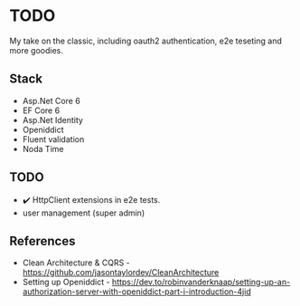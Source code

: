 # TODO
My take on the classic, including oauth2 authentication, e2e teseting and more goodies.

## Stack
- Asp.Net Core 6
- EF Core 6
- Asp.Net Identity
- Openiddict
- Fluent validation
- Noda Time

## TODO
- :heavy_check_mark: HttpClient extensions in e2e tests.
- user management (super admin)

## References
- Clean Architecture & CQRS - https://github.com/jasontaylordev/CleanArchitecture
- Setting up Openiddict - https://dev.to/robinvanderknaap/setting-up-an-authorization-server-with-openiddict-part-i-introduction-4jid
